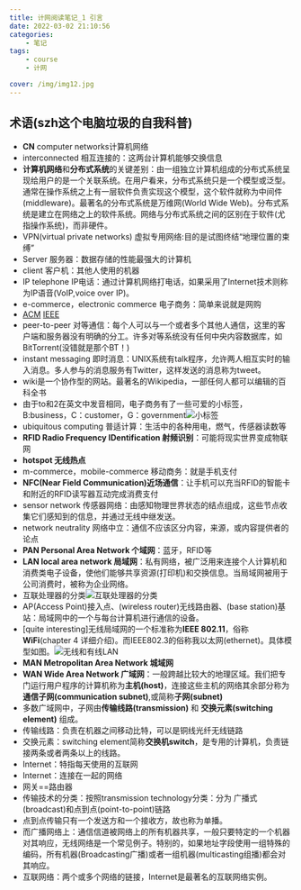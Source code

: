 ```yaml
---
title: 计网阅读笔记_1 引言
date: 2022-03-02 21:10:56
categories:
	- 笔记
tags:
	- course
	- 计网

cover: /img/img12.jpg
---
```


## 术语(szh这个电脑垃圾的自我科普)

- **CN** computer networks计算机网络
- interconnected 相互连接的：这两台计算机能够交换信息
- **计算机网络**和**分布式系统**的关键差别：由一组独立计算机组成的分布式系统呈现给用户的是一个关联系统。在用户看来，分布式系统只是一个模型或泛型。通常在操作系统之上有一层软件负责实现这个模型，这个软件就称为中间件(middleware)。最著名的分布式系统是万维网(World Wide Web)。分布式系统是建立在网络之上的软件系统。网络与分布式系统之间的区别在于软件(尤指操作系统)，而非硬件。
- VPN(virtual private networks) 虚拟专用网络:目的是试图终结“地理位置的束缚”
- Server 服务器：数据存储的性能最强大的计算机
- client 客户机：其他人使用的机器
- IP telephone IP电话：通过计算机网络打电话，如果采用了Internet技术则称为IP语音(VoIP,voice over IP)。
- e-commerce，electronic commerce 电子商务：简单来说就是网购
- [ACM](www.acm.org) [IEEE](www.computer.org)
- peer-to-peer 对等通信：每个人可以与一个或者多个其他人通信，这里的客户端和服务器没有明确的分工。许多对等系统没有任何中央内容数据库，如BitTorrent(没错就是那个BT！)
- instant messaging 即时消息：UNIX系统有talk程序，允许两人相互实时的输入消息。多人参与的消息服务有Twitter，这样发送的消息称为tweet。
- wiki是一个协作型的网站。最著名的Wikipedia，一部任何人都可以编辑的百科全书
- 由于to和2在英文中发音相同，电子商务有了一些可爱的小标签，B:business，C：customer，G：government![小标签](https://api2.mubu.com/v3/document_image/019df50c-e675-4f48-8bc2-40bb369e9264-16175743.jpg)
- ubiquitous computing 普适计算：生活中的各种用电，燃气，传感器读数等
- **RFID Radio Frequency IDentification 射频识别**：可能将现实世界变成物联网
- **hotspot 无线热点**
- m-commerce，mobile-commerce 移动商务：就是手机支付
- **NFC(Near Field Communication)近场通信**：让手机可以充当RFID的智能卡和附近的RFID读写器互动完成消费支付
- sensor network 传感器网络：由感知物理世界状态的结点组成，这些节点收集它们感知到的信息，并通过无线中继发送。
- network neutrality 网络中立：通信不应该区分内容，来源，或内容提供者的论点
- **PAN Personal Area Network 个域网**：蓝牙，RFID等
- **LAN local area network 局域网**：私有网络，被广泛用来连接个人计算机和消费类电子设备，使他们能够共享资源(打印机)和交换信息。当局域网被用于公司消费时，被称为企业网络。
- 互联处理器的分类![互联处理器的分类](https://api2.mubu.com/v3/document_image/ffd1649a-0364-40e4-9a71-3dfc1b206f25-16175743.jpg)
- AP(Access Point)接入点、(wireless router)无线路由器、(base station)基站：局域网中的一个与每台计算机进行通信的设备。
- [quite interesting]无线局域网的一个标准称为**IEEE 802.11**，俗称**WiFi**(chapter 4 详细介绍)。而IEEE802.3的俗称我以太网(ethernet)。具体模型如图。![无线和有线LAN](https://api2.mubu.com/v3/document_image/5aa08c52-c410-4645-a2bd-bf0188f70298-16175743.jpg)
- **MAN Metropolitan Area Network 城域网**
- **WAN Wide Area Network 广域网**：一般跨越比较大的地理区域。我们把专门运行用户程序的计算机称为**主机(host)**，连接这些主机的网络其余部分称为**通信子网(communication subnet)**,或简称**子网(subnet)**
- 多数广域网中，子网由**传输线路(transmission)** 和 **交换元素(switching element)** 组成。
- 传输线路：负责在机器之间移动比特，可以是铜线光纤无线链路
- 交换元素：switching element简称**交换机switch**，是专用的计算机，负责链接两条或者两条以上的线路。
- Internet：特指每天使用的互联网
- Internet：连接在一起的网络
- 网关==路由器
- 传输技术的分类：按照transmission technology分类：分为 广播式(broadcast)和点到点(point-to-point)链路
- 点到点传输只有一个发送方和一个接收方，故也称为单播。
- 而广播网络上：通信信道被网络上的所有机器共享，一般只要特定的一个机器对其响应，无线网络是一个常见例子。特别的，如果地址字段使用一组特殊的编码，所有机器(Broadcasting广播)或者一组机器(multicasting组播)都会对其响应。
- 互联网络：两个或多个网络的链接，Internet是最著名的互联网络实例。
